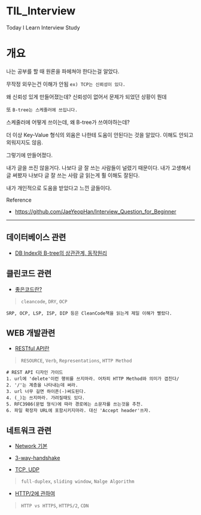 # TIL_Interview
Today I Learn Interview Study


# 개요

나는 공부를 할 때 원론을 파헤쳐야 한다는걸 알았다.

무작정 외우는건 이해가 안됨 `ex) TCP는 신뢰성이 있다.`

왜 신뢰성 있게 만들어졌는데? 신뢰성이 없어서 문제가 되었던 상황이 뭔데

또 `B-tree는 스케줄러에 쓰입니다.`

스케줄러에 어떻게 쓰이는데, 왜 B-tree가 쓰여야하는데? 

더 이상 Key-Value 형식의 외움은 나한테 도움이 안된다는 것을 알았다. 이해도 안되고 외워지지도 않음.

그렇기에 만들어졌다.

내가 글을 쓰진 않을거다. 나보다 글 잘 쓰는 사람들이 널렸기 때문이다. 내가 고생해서 글 써봤자 나보다 글 잘 쓰는 사람 글 읽는게 훨 이해도 잘된다.

내가 개인적으로 도움을 받았다고 느낀 글들이다.

Reference

- <https://github.com/JaeYeopHan/Interview_Question_for_Beginner>

-----

## 데이터베이스 관련

- [DB Index와 B-tree의 상관관계, 동작원리](https://brunch.co.kr/@skeks463/25)

## 클린코드 관련

- [좋은코드란?](https://jbee.io/etc/what-is-good-code/)

> `cleancode`, `DRY`, `OCP`

```text
SRP, OCP, LSP, ISP, DIP 등은 CleanCode책을 읽는게 제일 이해가 빨랐다.
```

## WEB 개발관련

- [RESTful API란](https://meetup.toast.com/posts/92)

> `RESOURCE`, `Verb`, `Representations`, `HTTP Method`

```text
# REST API 디자인 가이드
1. url에 'delete'이런 행위를 쓰지마라. 어차피 HTTP Method와 의미가 겹친다/
2. '/'는 계층을 나타내는데 써라.
3. url 너무 길면 하이픈(-)써도된다.
4. (_)는 쓰지마라. 가려질때도 있다.
5. RFC3986(문법 형식)에 따라 경로에는 소문자를 쓰는것을 추천.
6. 파일 확장자 URL에 포함시키지마라. 대신 'Accept header'쓰자.

```

## 네트워크 관련

- [Network 기본](https://github.com/JaeYeopHan/Interview_Question_for_Beginner/tree/master/Network)

- [3-way-handshake](https://asfirstalways.tistory.com/356)
- [TCP, UDP](https://asfirstalways.tistory.com/327)

> `full-duplex`, `sliding window`, `Nalge Algorithm`

- [HTTP/2에 관하여](https://tech.ssut.me/https-is-faster-than-http/)

> `HTTP vs HTTPS`, `HTTPS/2`, `CDN`





